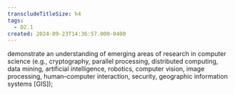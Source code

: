 ```yaml
---
transcludeTitleSize: h4
tags:
  - D2.1
created: 2024-09-23T14:36:57.000-0400
---
```

demonstrate an understanding of emerging areas of research in computer science (e.g., cryptography, parallel processing, distributed computing, data mining, artificial intelligence, robotics, computer vision, image processing, human–computer interaction, security, geographic information systems \[GIS\]);